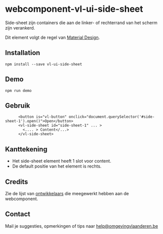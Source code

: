 # webcomponent-vl-ui-side-sheet
Side-sheet zijn containers die aan de linker- of rechterrand van het scherm zijn verankerd.

Dit element volgt de regel van [Material Design](https://material.io/components/sheet-side/#theming).

## Installation
```
npm install --save vl-ui-side-sheet
```

## Demo
```
npm run demo
```

## <a name="gebruik"></a>Gebruik
```
      <button is="vl-button" onclick="document.querySelector('#side-sheet-1').open()">Open</button>
      <vl-side-sheet id="side-sheet-1" ... >
        <.... > Content</...>
      </vl-side-sheet>
```

## Kanttekening
- Het side-sheet element heeft 1 slot voor content.
- De default positie van het element is rechts.

## Credits
Zie de lijst van [ontwikkelaars](https://github.com/milieuinfo/webcomponent-vl-ui-side-sheet/graphs/contributors) die meegewerkt hebben aan de webcomponent.

## Contact
Mail je suggesties, opmerkingen of tips naar [help@omgevingvlaanderen.be](mailto:help@omgevingvlaanderen.be)
